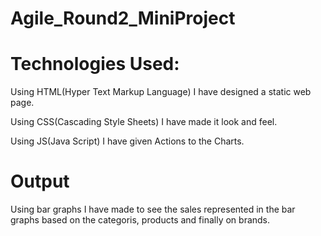 # Agile_Round2_MiniProject

# Technologies Used:

Using HTML(Hyper Text Markup Language) I have designed a static web page.

Using CSS(Cascading Style Sheets) I have made it look and feel.

Using JS(Java Script) I have given Actions to the Charts.


# Output
Using bar graphs I have made to see the sales represented in the bar graphs based on the categoris, products and finally on brands.
